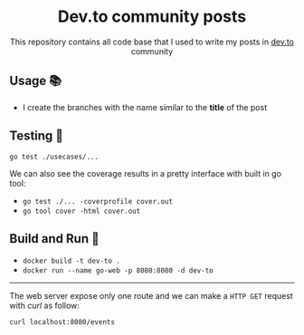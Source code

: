 <h1 align='center'>Dev.to community posts</h1>

<p align='center'>This repository contains all code base that I used to write my posts in <a href="https://dev.to/chseki">dev.to</a> community</p>

## Usage :books:

- I create the branches with the name similar to the **title** of the post

## Testing :scroll:

`go test ./usecases/...`

We can also see the coverage results in a pretty interface with built in go tool:

- `go test ./... -coverprofile cover.out`
- `go tool cover -html cover.out`

## Build and Run :whale:

- `docker build -t dev-to .`
- `docker run --name go-web -p 8080:8080 -d dev-to`

---

The web server expose only one route and we can make a `HTTP GET` request with _curl_ as follow:

```sh
curl localhost:8080/events
```


